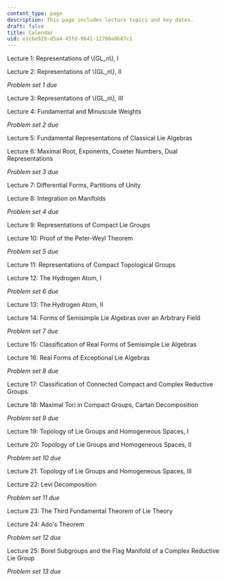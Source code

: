 ```yaml
---
content_type: page
description: This page includes lecture topics and key dates.
draft: false
title: Calendar
uid: e1c6e929-d5a4-45fd-9b41-12700a9b87c1
---
```

Lecture 1: Representations of \\(GL\_n\\), I  

Lecture 2: Representations of \\(GL\_n\\), II 

*Problem set 1 due*

Lecture 3: Representations of \\(GL\_n\\), III

Lecture 4: Fundamental and Minuscule Weights

*Problem set 2 due*

Lecture 5: Fundamental Representations of Classical Lie Algebras

Lecture 6: Maximal Root, Exponents, Coxeter Numbers, Dual Representations  

*Problem set 3 due*

Lecture 7: Differential Forms, Partitions of Unity  

Lecture 8: Integration on Manifolds  

*Problem set 4 due*

Lecture 9: Representations of Compact Lie Groups  

Lecture 10: Proof of the Peter-Weyl Theorem  

*Problem set 5 due*

Lecture 11: Representations of Compact Topological Groups  

Lecture 12: The Hydrogen Atom, I 

*Problem set 6 due*

Lecture 13: The Hydrogen Atom, II 

Lecture 14: Forms of Semisimple Lie Algebras over an Arbitrary Field 

*Problem set 7 due*

Lecture 15: Classification of Real Forms of Semisimple Lie Algebras 

Lecture 16: Real Forms of Exceptional Lie Algebras  

*Problem set 8 due*

Lecture 17: Classification of Connected Compact and Complex Reductive Groups  

Lecture 18: Maximal Tori in Compact Groups, Cartan Decomposition  

*Problem set 9 due*

Lecture 19: Topology of Lie Groups and Homogeneous Spaces, I  

Lecture 20: Topology of Lie Groups and Homogeneous Spaces, II

*Problem set 10 due*

Lecture 21: Topology of Lie Groups and Homogeneous Spaces, III

Lecture 22: Levi Decomposition  

*Problem set 11 due*

Lecture 23: The Third Fundamental Theorem of Lie Theory  

Lecture 24: Ado's Theorem  

*Problem set 12 due*

Lecture 25: Borel Subgroups and the Flag Manifold of a Complex Reductive Lie Group 

*Problem set 13 due*